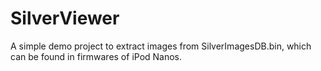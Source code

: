 
# SilverViewer

A simple demo project to extract images from SilverImagesDB.bin, which can be found in firmwares of iPod Nanos.
